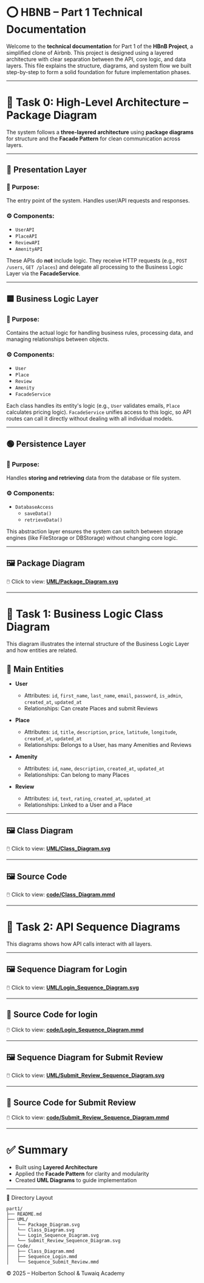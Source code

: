 # ⭕ HBNB – Part 1 Technical Documentation

Welcome to the **technical documentation** for Part 1 of the **HBnB Project**, a simplified clone of Airbnb. This project is designed using a layered architecture with clear separation between the API, core logic, and data layers. This file explains the structure, diagrams, and system flow we built step-by-step to form a solid foundation for future implementation phases.

---

# 🚩 Task 0: High-Level Architecture – Package Diagram

The system follows a **three-layered architecture** using **package diagrams** for structure and the **Facade Pattern** for clean communication across layers.

---

## 🔶 Presentation Layer

### 📌 Purpose:
The entry point of the system. Handles user/API requests and responses.

### ⚙️ Components:
- `UserAPI`
- `PlaceAPI`
- `ReviewAPI`
- `AmenityAPI`

These APIs do **not** include logic. They receive HTTP requests (e.g., `POST /users`, `GET /places`) and delegate all processing to the Business Logic Layer via the **FacadeService**.

---

## 🟦 Business Logic Layer

### 📌 Purpose:
Contains the actual logic for handling business rules, processing data, and managing relationships between objects.

### ⚙️ Components:
- `User`
- `Place`
- `Review`
- `Amenity`
- `FacadeService`

Each class handles its entity's logic (e.g., `User` validates emails, `Place` calculates pricing logic). `FacadeService` unifies access to this logic, so API routes can call it directly without dealing with all individual models.

---

## 🟢 Persistence Layer

### 📌 Purpose:
Handles **storing and retrieving** data from the database or file system.

### ⚙️ Components:
- `DatabaseAccess`
  - `saveData()`
  - `retrieveData()`

This abstraction layer ensures the system can switch between storage engines (like FileStorage or DBStorage) without changing core logic.

---

## 🖼️ Package Diagram

🖱️ Click to view: **[UML/Package_Diagram.svg](./UML/Package_Diagram.svg)**

---

# 🧩 Task 1: Business Logic Class Diagram

This diagram illustrates the internal structure of the Business Logic Layer and how entities are related.

## 📌 Main Entities

- **User**
  - Attributes: `id`, `first_name`, `last_name`, `email`, `password`, `is_admin`, `created_at`, `updated_at`
  - Relationships: Can create Places and submit Reviews

- **Place**
  - Attributes: `id`, `title`, `description`, `price`, `latitude`, `longitude`, `created_at`, `updated_at`
  - Relationships: Belongs to a User, has many Amenities and Reviews

- **Amenity**
  - Attributes: `id`, `name`, `description`, `created_at`, `updated_at`
  - Relationships: Can belong to many Places

- **Review**
  - Attributes: `id`, `text`, `rating`, `created_at`, `updated_at`
  - Relationships: Linked to a User and a Place
 
---

## 🖼️ Class Diagram 

🖱️ Click to view: **[UML/Class_Diagram.svg](./UML/Class_Diagram.svg)**

---

## 🖼️ Source Code

🖱️ Click to view: **[code/Class_Diagram.mmd](../code/Class_Diagram.mmd)**

---

# 🔁 Task 2: API Sequence Diagrams

This diagrams shows how API calls interact with all layers.

---

## 🖼️ Sequence Diagram for Login

🖱️ Click to view: **[UML/Login_Sequence_Diagram.svg](.UML/Login_Sequence_Diagram.svg)**

---

## 🔗 Source Code for login

🖱️ Click to view: **[code/Login_Sequence_Diagram.mmd](..code/Login_Sequence_Diagram.mmd)**

---

## 🖼️ Sequence Diagram for Submit Review 

🖱️ Click to view: **[UML/Submit_Review_Sequence_Diagram.svg](.UML/Submit_Review_Sequence_Diagram.svg)**

---

## 🔗 Source Code for Submit Review 

🖱️ Click to view: **[code/Submit_Review_Sequence_Diagram.mmd](..code/Submit_Review_Sequence_Diagram.mmd)**


---

# ✅ Summary

- Built using **Layered Architecture**
- Applied the **Facade Pattern** for clarity and modularity
- Created **UML Diagrams** to guide implementation

---

📁 Directory Layout

```
part1/
├── README.md
├── UML/
│   └── Package_Diagram.svg
│   └── Class_Diagram.svg
│   └── Login_Sequence_Diagram.svg
│   └── Submit_Review_Sequence_Diagram.svg
├── Code/
│   ├── Class_Diagram.mmd
│   ├── Sequence_Login.mmd
│   └── Sequence_Submit_Review.mmd
```

© 2025 – Holberton School & Tuwaiq Academy
